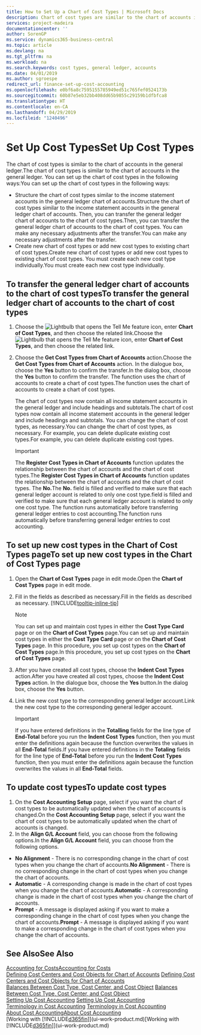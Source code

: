```yaml
---
title: How to Set Up a Chart of Cost Types | Microsoft Docs
description: Chart of cost types are similar to the chart of accounts in the general ledger.
services: project-madeira
documentationcenter: ''
author: SorenGP
ms.service: dynamics365-business-central
ms.topic: article
ms.devlang: na
ms.tgt_pltfrm: na
ms.workload: na
ms.search.keywords: cost types, general ledger, accounts
ms.date: 04/01/2019
ms.author: sgroespe
redirect_url: finance-set-up-cost-accounting
ms.openlocfilehash: e0bf6a8c7595155785949ed51c765fef0524173b
ms.sourcegitcommit: 60b87e5eb32bb408dd65b9855c29159b1dfbfca8
ms.translationtype: HT
ms.contentlocale: en-CA
ms.lasthandoff: 04/29/2019
ms.locfileid: "1240496"
---
```

# <a name="set-up-cost-types"></a><span data-ttu-id="39233-103">Set Up Cost Types</span><span class="sxs-lookup"><span data-stu-id="39233-103">Set Up Cost Types</span></span>
<span data-ttu-id="39233-104">The chart of cost types is similar to the chart of accounts in the general ledger.</span><span class="sxs-lookup"><span data-stu-id="39233-104">The chart of cost types is similar to the chart of accounts in the general ledger.</span></span> <span data-ttu-id="39233-105">You can set up the chart of cost types in the following ways:</span><span class="sxs-lookup"><span data-stu-id="39233-105">You can set up the chart of cost types in the following ways:</span></span>  

-   <span data-ttu-id="39233-106">Structure the chart of cost types similar to the income statement accounts in the general ledger chart of accounts.</span><span class="sxs-lookup"><span data-stu-id="39233-106">Structure the chart of cost types similar to the income statement accounts in the general ledger chart of accounts.</span></span> <span data-ttu-id="39233-107">Then, you can transfer the general ledger chart of accounts to the chart of cost types.</span><span class="sxs-lookup"><span data-stu-id="39233-107">Then, you can transfer the general ledger chart of accounts to the chart of cost types.</span></span> <span data-ttu-id="39233-108">You can make any necessary adjustments after the transfer.</span><span class="sxs-lookup"><span data-stu-id="39233-108">You can make any necessary adjustments after the transfer.</span></span>  
-   <span data-ttu-id="39233-109">Create new chart of cost types or add new cost types to existing chart of cost types.</span><span class="sxs-lookup"><span data-stu-id="39233-109">Create new chart of cost types or add new cost types to existing chart of cost types.</span></span> <span data-ttu-id="39233-110">You must create each new cost type individually.</span><span class="sxs-lookup"><span data-stu-id="39233-110">You must create each new cost type individually.</span></span>  

## <a name="to-transfer-the-general-ledger-chart-of-accounts-to-the-chart-of-cost-types"></a><span data-ttu-id="39233-111">To transfer the general ledger chart of accounts to the chart of cost types</span><span class="sxs-lookup"><span data-stu-id="39233-111">To transfer the general ledger chart of accounts to the chart of cost types</span></span>  
1.  <span data-ttu-id="39233-112">Choose the ![Lightbulb that opens the Tell Me feature](media/ui-search/search_small.png "Tell me what you want to do") icon, enter **Chart of Cost Types**, and then choose the related link.</span><span class="sxs-lookup"><span data-stu-id="39233-112">Choose the ![Lightbulb that opens the Tell Me feature](media/ui-search/search_small.png "Tell me what you want to do") icon, enter **Chart of Cost Types**, and then choose the related link.</span></span>  
2.  <span data-ttu-id="39233-113">Choose the **Get Cost Types from Chart of Accounts** action.</span><span class="sxs-lookup"><span data-stu-id="39233-113">Choose the **Get Cost Types from Chart of Accounts** action.</span></span> <span data-ttu-id="39233-114">In the dialogue box, choose the **Yes** button to confirm the transfer.</span><span class="sxs-lookup"><span data-stu-id="39233-114">In the dialog box, choose the **Yes** button to confirm the transfer.</span></span> <span data-ttu-id="39233-115">The function uses the chart of accounts to create a chart of cost types.</span><span class="sxs-lookup"><span data-stu-id="39233-115">The function uses the chart of accounts to create a chart of cost types.</span></span>  

    <span data-ttu-id="39233-116">The chart of cost types now contain all income statement accounts in the general ledger and include headings and subtotals.</span><span class="sxs-lookup"><span data-stu-id="39233-116">The chart of cost types now contain all income statement accounts in the general ledger and include headings and subtotals.</span></span> <span data-ttu-id="39233-117">You can change the chart of cost types, as necessary.</span><span class="sxs-lookup"><span data-stu-id="39233-117">You can change the chart of cost types, as necessary.</span></span> <span data-ttu-id="39233-118">For example, you can delete duplicate existing cost types.</span><span class="sxs-lookup"><span data-stu-id="39233-118">For example, you can delete duplicate existing cost types.</span></span>  

    > [!IMPORTANT]  
    >  <span data-ttu-id="39233-119">The **Register Cost Types in Chart of Accounts** function updates the relationship between the chart of accounts and the chart of cost types.</span><span class="sxs-lookup"><span data-stu-id="39233-119">The **Register Cost Types in Chart of Accounts** function updates the relationship between the chart of accounts and the chart of cost types.</span></span> <span data-ttu-id="39233-120">The **No.**</span><span class="sxs-lookup"><span data-stu-id="39233-120">The **No.**</span></span> <span data-ttu-id="39233-121">field is filled and verified to make sure that each general ledger account is related to only one cost type.</span><span class="sxs-lookup"><span data-stu-id="39233-121">field is filled and verified to make sure that each general ledger account is related to only one cost type.</span></span> <span data-ttu-id="39233-122">The function runs automatically before transferring general ledger entries to cost accounting.</span><span class="sxs-lookup"><span data-stu-id="39233-122">The function runs automatically before transferring general ledger entries to cost accounting.</span></span>  

## <a name="to-set-up-new-cost-types-in-the-chart-of-cost-types-page"></a><span data-ttu-id="39233-123">To set up new cost types in the Chart of Cost Types page</span><span class="sxs-lookup"><span data-stu-id="39233-123">To set up new cost types in the Chart of Cost Types page</span></span>  
1.  <span data-ttu-id="39233-124">Open the **Chart of Cost Types** page in edit mode.</span><span class="sxs-lookup"><span data-stu-id="39233-124">Open the **Chart of Cost Types** page in edit mode.</span></span>  
2.  <span data-ttu-id="39233-125">Fill in the fields as described as necessary.</span><span class="sxs-lookup"><span data-stu-id="39233-125">Fill in the fields as described as necessary.</span></span> [!INCLUDE[tooltip-inline-tip](includes/tooltip-inline-tip_md.md)]

    > [!NOTE]  
    >  <span data-ttu-id="39233-126">You can set up and maintain cost types in either the **Cost Type Card** page or on the **Chart of Cost Types** page.</span><span class="sxs-lookup"><span data-stu-id="39233-126">You can set up and maintain cost types in either the **Cost Type Card** page or on the **Chart of Cost Types** page.</span></span> <span data-ttu-id="39233-127">In this procedure, you set up cost types on the **Chart of Cost Types** page.</span><span class="sxs-lookup"><span data-stu-id="39233-127">In this procedure, you set up cost types on the **Chart of Cost Types** page.</span></span>

3.  <span data-ttu-id="39233-128">After you have created all cost types, choose the **Indent Cost Types** action.</span><span class="sxs-lookup"><span data-stu-id="39233-128">After you have created all cost types, choose the **Indent Cost Types** action.</span></span> <span data-ttu-id="39233-129">In the dialogue box, choose the **Yes** button.</span><span class="sxs-lookup"><span data-stu-id="39233-129">In the dialog box, choose the **Yes** button.</span></span>  
4.  <span data-ttu-id="39233-130">Link the new cost type to the corresponding general ledger account.</span><span class="sxs-lookup"><span data-stu-id="39233-130">Link the new cost type to the corresponding general ledger account.</span></span>  

    > [!IMPORTANT]  
    >  <span data-ttu-id="39233-131">If you have entered definitions in the **Totalling** fields for the line type of **End-Total** before you run the **Indent Cost Types** function, then you must enter the definitions again because the function overwrites the values in all **End-Total** fields.</span><span class="sxs-lookup"><span data-stu-id="39233-131">If you have entered definitions in the **Totaling** fields for the line type of **End-Total** before you run the **Indent Cost Types** function, then you must enter the definitions again because the function overwrites the values in all **End-Total** fields.</span></span>  

## <a name="to-update-cost-types"></a><span data-ttu-id="39233-132">To update cost types</span><span class="sxs-lookup"><span data-stu-id="39233-132">To update cost types</span></span>  
1.  <span data-ttu-id="39233-133">On the **Cost Accounting Setup** page, select if you want the chart of cost types to be automatically updated when the chart of accounts is changed.</span><span class="sxs-lookup"><span data-stu-id="39233-133">On the **Cost Accounting Setup** page, select if you want the chart of cost types to be automatically updated when the chart of accounts is changed.</span></span>  
2.  <span data-ttu-id="39233-134">In the **Align G/L Account** field, you can choose from the following options.</span><span class="sxs-lookup"><span data-stu-id="39233-134">In the **Align G/L Account** field, you can choose from the following options.</span></span>  

- <span data-ttu-id="39233-135">**No Alignment** - There is no corresponding change in the chart of cost types when you change the chart of accounts.</span><span class="sxs-lookup"><span data-stu-id="39233-135">**No Alignment** - There is no corresponding change in the chart of cost types when you change the chart of accounts.</span></span>  
- <span data-ttu-id="39233-136">**Automatic** - A corresponding change is made in the chart of cost types when you change the chart of accounts.</span><span class="sxs-lookup"><span data-stu-id="39233-136">**Automatic** - A corresponding change is made in the chart of cost types when you change the chart of accounts.</span></span>  
- <span data-ttu-id="39233-137">**Prompt** - A message is displayed asking if you want to make a corresponding change in the chart of cost types when you change the chart of accounts.</span><span class="sxs-lookup"><span data-stu-id="39233-137">**Prompt** - A message is displayed asking if you want to make a corresponding change in the chart of cost types when you change the chart of accounts.</span></span>  

## <a name="see-also"></a><span data-ttu-id="39233-138">See Also</span><span class="sxs-lookup"><span data-stu-id="39233-138">See Also</span></span>  
[<span data-ttu-id="39233-139">Accounting for Costs</span><span class="sxs-lookup"><span data-stu-id="39233-139">Accounting for Costs</span></span>](finance-manage-cost-accounting.md)  
<span data-ttu-id="39233-140">[Defining Cost Centers and Cost Objects for Chart of Accounts](finance-defining-cost-centers-and-cost-objects-for-chart-of-accounts.md) </span><span class="sxs-lookup"><span data-stu-id="39233-140">[Defining Cost Centers and Cost Objects for Chart of Accounts](finance-defining-cost-centers-and-cost-objects-for-chart-of-accounts.md) </span></span>  
<span data-ttu-id="39233-141">[Balances Between Cost Type, Cost Center, and Cost Object](finance-balances-between-cost-type-cost-center-and-cost-object.md) </span><span class="sxs-lookup"><span data-stu-id="39233-141">[Balances Between Cost Type, Cost Center, and Cost Object](finance-balances-between-cost-type-cost-center-and-cost-object.md) </span></span>  
<span data-ttu-id="39233-142">[Setting Up Cost Accounting](finance-set-up-cost-accounting.md) </span><span class="sxs-lookup"><span data-stu-id="39233-142">[Setting Up Cost Accounting](finance-set-up-cost-accounting.md) </span></span>  
<span data-ttu-id="39233-143">[Terminology in Cost Accounting](finance-terminology-in-cost-accounting.md) </span><span class="sxs-lookup"><span data-stu-id="39233-143">[Terminology in Cost Accounting](finance-terminology-in-cost-accounting.md) </span></span>  
[<span data-ttu-id="39233-144">About Cost Accounting</span><span class="sxs-lookup"><span data-stu-id="39233-144">About Cost Accounting</span></span>](finance-about-cost-accounting.md)  
<span data-ttu-id="39233-145">[Working with [!INCLUDE[d365fin](includes/d365fin_md.md)]](ui-work-product.md)</span><span class="sxs-lookup"><span data-stu-id="39233-145">[Working with [!INCLUDE[d365fin](includes/d365fin_md.md)]](ui-work-product.md)</span></span>
